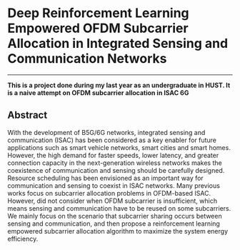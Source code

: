 # Deep Reinforcement Learning Empowered OFDM Subcarrier Allocation in Integrated Sensing and Communication Networks
____________________________________________________________________________________________________________________
**This is a project done during my last year as an undergraduate in HUST. It is a naive attempt on OFDM subcarrier allocation in ISAC 6G**
## Abstract
With the development of B5G/6G networks, integrated sensing and communication (ISAC) has been considered as a key enabler for future applications such as smart vehicle networks, smart cities and smart homes. However, the high demand for faster speeds, lower latency, and greater connection capacity in the next-generation wireless networks makes the coexistence of communication and sensing should be carefully designed. Resource scheduling has been envisioned as an important way for communication and sensing to coexist in ISAC networks. Many previous works focus on subcarrier allocation problems in OFDM-based ISAC. However, did not consider when OFDM subcarrier is insufficient, which means sensing and communication have to be reused on some subcarriers. We mainly focus on the scenario that subcarrier sharing occurs between sensing and communication, and then propose a reinforcement learning empowered subcarrier allocation algorithm to maximize the system energy efficiency.
